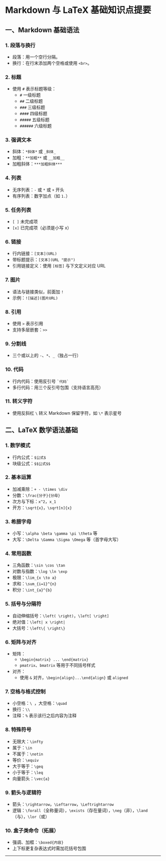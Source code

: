 # Markdown 与 LaTeX 基础知识点提要

## 一、Markdown 基础语法

### 1. 段落与换行
- 段落：用一个空行分隔。
- 换行：在行末添加两个空格或使用 `<br>`。

### 2. 标题
- 使用 `#` 表示标题等级：
  - `#` 一级标题
  - `##` 二级标题
  - `###` 三级标题
  - `####` 四级标题
  - `#####` 五级标题
  - `######` 六级标题

### 3. 强调文本
- 斜体：`*斜体*` 或 `_斜体_`
- 加粗：`**加粗**` 或 `__加粗__`
- 加粗斜体：`***加粗斜体***`

### 4. 列表
- 无序列表：`-` 或 `*` 或 `+` 开头
- 有序列表：数字加点（如 `1.`）

### 5. 任务列表
- `[ ]` 未完成项
- `[x]` 已完成项（必须是小写 x）

### 6. 链接
- 行内链接：`[文本](URL)`
- 带标题提示：`[文本](URL "提示")`
- 引用链接定义：使用 `[标签]` 与下文定义对应 URL

### 7. 图片
- 语法与链接类似，前面加 `!`
- 示例：`![描述](图片URL)`

### 8. 引用
- 使用 `>` 表示引用
- 支持多层嵌套：`>>`

### 9. 分割线
- 三个或以上的 `-`、`*`、`_`（独占一行）

### 10. 代码
- 行内代码：使用反引号 `` `代码` ``
- 多行代码：用三个反引号包围（支持语言高亮）

### 11. 转义字符
- 使用反斜杠 `\` 转义 Markdown 保留字符，如 `\*` 表示星号

## 二、LaTeX 数学语法基础

### 1. 数学模式
- 行内公式：`$公式$`
- 块级公式：`$$公式$$`

### 2. 基本运算
- 加减乘除：`+ - \times \div`
- 分数：`\frac{分子}{分母}`
- 次方与下标：`x^2`，`x_1`
- 开方：`\sqrt{x}`，`\sqrt[n]{x}`

### 3. 希腊字母
- 小写：`\alpha \beta \gamma \pi \theta` 等
- 大写：`\Delta \Gamma \Sigma \Omega` 等（首字母大写）

### 4. 常用函数
- 三角函数：`\sin \cos \tan`
- 对数与指数：`\log \ln \exp`
- 极限：`\lim_{x \to a}`
- 求和：`\sum_{i=1}^{n}`
- 积分：`\int_{a}^{b}`

### 5. 括号与分隔符
- 自动伸缩括号：`\left( \right)`，`\left[ \right]`
- 绝对值：`\left| x \right|`
- 大括号：`\left\{ \right\}`

### 6. 矩阵与对齐
- 矩阵：
  - `\begin{matrix} ... \end{matrix}`
  - `pmatrix`、`bmatrix` 等用于不同括号样式
- 对齐：
  - 使用 `&` 对齐，`\begin{align}...\end{align}` 或 `aligned`

### 7. 空格与格式控制
- 小空格：`\ `，大空格：`\quad`
- 换行：`\\`
- 注释：`%` 表示该行之后内容为注释

### 8. 特殊符号
- 无限大：`\infty`
- 属于：`\in`
- 不属于：`\notin`
- 等价：`\equiv`
- 大于等于：`\geq`
- 小于等于：`\leq`
- 向量箭头：`\vec{a}`

### 9. 箭头与逻辑符
- 箭头：`\rightarrow`，`\Leftarrow`，`\Leftrightarrow`
- 逻辑：`\forall`（全称量词），`\exists`（存在量词），`\neg`（非），`\land`（与），`\lor`（或）

### 10. 盒子类命令（拓展）
- 强调、加框：`\boxed{内容}`
- 上下标更复杂表达式时需加花括号包围

---

